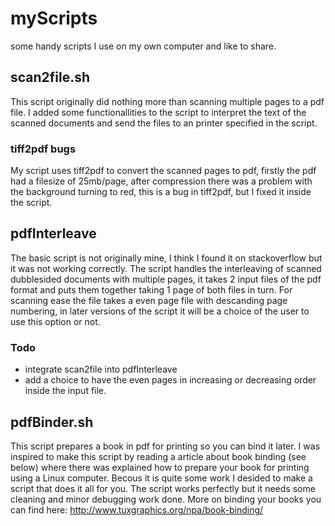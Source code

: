 # myScripts
some handy scripts I use on my own computer and like to share.

## scan2file.sh
This script originally did nothing more than scanning multiple pages to a pdf file. 
I added some functionallities to the script to interpret the text of the scanned documents and
send the files to an printer specified in the script.

### tiff2pdf bugs
My script uses tiff2pdf to convert the scanned pages to pdf, firstly the pdf had a filesize of 25mb/page, 
after compression there was a problem with the background turning to red, this is a bug in tiff2pdf, 
but I fixed it inside the script.

## pdfInterleave
The basic script is not originally mine, I think I found it on stackoverflow but it was not working correctly. 
The script handles the interleaving of scanned dubblesided documents with multiple pages, it takes 2 input files of the pdf format and puts them together taking 1 page of both files in turn.
For scanning ease the file takes a even page file with descanding page numbering, in later versions of the script it will be a choice of the user to use this option or not.

### Todo
* integrate scan2file into pdfInterleave
* add a choice to have the even pages in increasing or decreasing order inside the input file.

## pdfBinder.sh
This script prepares a book in pdf for printing so you can bind it later. I was inspired to make this script by reading a article about book binding (see below) where there was explained how to prepare your book for printing using a Linux computer. Becous it is quite some work I desided to make a script that does it all for you. The script works perfectly but it needs some cleaning and minor debugging work done. 
More on binding your books you can find here: http://www.tuxgraphics.org/npa/book-binding/
